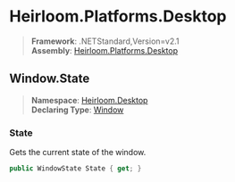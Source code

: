 # Heirloom.Platforms.Desktop

> **Framework**: .NETStandard,Version=v2.1  
> **Assembly**: [Heirloom.Platforms.Desktop][0]  

## Window.State

> **Namespace**: [Heirloom.Desktop][0]  
> **Declaring Type**: [Window][1]  

### State

Gets the current state of the window.

```cs
public WindowState State { get; }
```

[0]: ../../../Heirloom.Platforms.Desktop.md
[1]: ../Window.md
